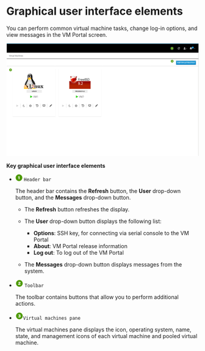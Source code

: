 # Graphical user interface elements

You can perform common virtual machine tasks, change log-in options, and view messages in the VM Portal screen.

![](images/VM_screen.png)

**Key graphical user interface elements**

* ![](images/1.png) `Header bar`

  The header bar contains the **Refresh** button, the **User** drop-down button, and the **Messages** drop-down button.

  * The **Refresh** button refreshes the display.
  * The **User** drop-down button displays the following list:

    * **Options**: SSH key, for connecting via serial console to the VM Portal
    * **About**: VM Portal release information
    * **Log out**: To log out of the VM Portal

  * The **Messages** drop-down button displays messages from the system.

* ![](images/2.png) `Toolbar`

  The toolbar contains buttons that allow you to perform additional actions.

* ![](images/3.png)`Virtual machines pane`

   The virtual machines pane displays the icon, operating system, name, state, and management icons of each virtual machine and pooled virtual machine.
